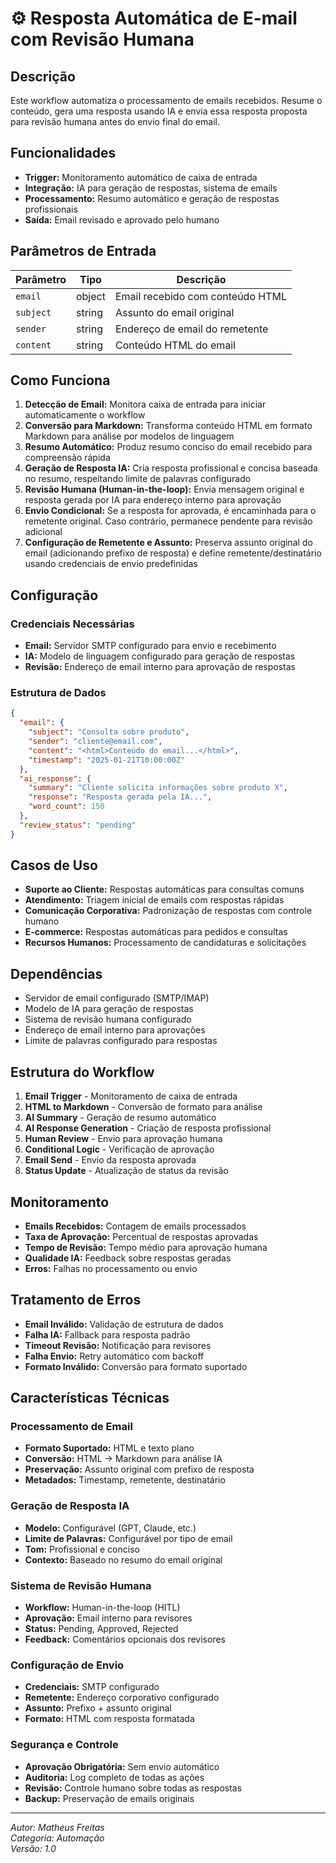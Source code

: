 # ⚙️ Resposta Automática de E-mail com Revisão Humana

## Descrição

Este workflow automatiza o processamento de emails recebidos. Resume o conteúdo, gera uma resposta usando IA e envia essa resposta proposta para revisão humana antes do envio final do email.

## Funcionalidades

- **Trigger:** Monitoramento automático de caixa de entrada
- **Integração:** IA para geração de respostas, sistema de emails
- **Processamento:** Resumo automático e geração de respostas profissionais
- **Saída:** Email revisado e aprovado pelo humano

## Parâmetros de Entrada

| Parâmetro | Tipo   | Descrição                        |
| --------- | ------ | -------------------------------- |
| `email`   | object | Email recebido com conteúdo HTML |
| `subject` | string | Assunto do email original        |
| `sender`  | string | Endereço de email do remetente   |
| `content` | string | Conteúdo HTML do email           |

## Como Funciona

1. **Detecção de Email:** Monitora caixa de entrada para iniciar automaticamente o workflow
2. **Conversão para Markdown:** Transforma conteúdo HTML em formato Markdown para análise por modelos de linguagem
3. **Resumo Automático:** Produz resumo conciso do email recebido para compreensão rápida
4. **Geração de Resposta IA:** Cria resposta profissional e concisa baseada no resumo, respeitando limite de palavras configurado
5. **Revisão Humana (Human-in-the-loop):** Envia mensagem original e resposta gerada por IA para endereço interno para aprovação
6. **Envio Condicional:** Se a resposta for aprovada, é encaminhada para o remetente original. Caso contrário, permanece pendente para revisão adicional
7. **Configuração de Remetente e Assunto:** Preserva assunto original do email (adicionando prefixo de resposta) e define remetente/destinatário usando credenciais de envio predefinidas

## Configuração

### Credenciais Necessárias

- **Email:** Servidor SMTP configurado para envio e recebimento
- **IA:** Modelo de linguagem configurado para geração de respostas
- **Revisão:** Endereço de email interno para aprovação de respostas

### Estrutura de Dados

```json
{
  "email": {
    "subject": "Consulta sobre produto",
    "sender": "cliente@email.com",
    "content": "<html>Conteúdo do email...</html>",
    "timestamp": "2025-01-21T10:00:00Z"
  },
  "ai_response": {
    "summary": "Cliente solicita informações sobre produto X",
    "response": "Resposta gerada pela IA...",
    "word_count": 150
  },
  "review_status": "pending"
}
```

## Casos de Uso

- **Suporte ao Cliente:** Respostas automáticas para consultas comuns
- **Atendimento:** Triagem inicial de emails com respostas rápidas
- **Comunicação Corporativa:** Padronização de respostas com controle humano
- **E-commerce:** Respostas automáticas para pedidos e consultas
- **Recursos Humanos:** Processamento de candidaturas e solicitações

## Dependências

- Servidor de email configurado (SMTP/IMAP)
- Modelo de IA para geração de respostas
- Sistema de revisão humana configurado
- Endereço de email interno para aprovações
- Limite de palavras configurado para respostas

## Estrutura do Workflow

1. **Email Trigger** - Monitoramento de caixa de entrada
2. **HTML to Markdown** - Conversão de formato para análise
3. **AI Summary** - Geração de resumo automático
4. **AI Response Generation** - Criação de resposta profissional
5. **Human Review** - Envio para aprovação humana
6. **Conditional Logic** - Verificação de aprovação
7. **Email Send** - Envio da resposta aprovada
8. **Status Update** - Atualização de status da revisão

## Monitoramento

- **Emails Recebidos:** Contagem de emails processados
- **Taxa de Aprovação:** Percentual de respostas aprovadas
- **Tempo de Revisão:** Tempo médio para aprovação humana
- **Qualidade IA:** Feedback sobre respostas geradas
- **Erros:** Falhas no processamento ou envio

## Tratamento de Erros

- **Email Inválido:** Validação de estrutura de dados
- **Falha IA:** Fallback para resposta padrão
- **Timeout Revisão:** Notificação para revisores
- **Falha Envio:** Retry automático com backoff
- **Formato Inválido:** Conversão para formato suportado

## Características Técnicas

### Processamento de Email

- **Formato Suportado:** HTML e texto plano
- **Conversão:** HTML → Markdown para análise IA
- **Preservação:** Assunto original com prefixo de resposta
- **Metadados:** Timestamp, remetente, destinatário

### Geração de Resposta IA

- **Modelo:** Configurável (GPT, Claude, etc.)
- **Limite de Palavras:** Configurável por tipo de email
- **Tom:** Profissional e conciso
- **Contexto:** Baseado no resumo do email original

### Sistema de Revisão Humana

- **Workflow:** Human-in-the-loop (HITL)
- **Aprovação:** Email interno para revisores
- **Status:** Pending, Approved, Rejected
- **Feedback:** Comentários opcionais dos revisores

### Configuração de Envio

- **Credenciais:** SMTP configurado
- **Remetente:** Endereço corporativo configurado
- **Assunto:** Prefixo + assunto original
- **Formato:** HTML com resposta formatada

### Segurança e Controle

- **Aprovação Obrigatória:** Sem envio automático
- **Auditoria:** Log completo de todas as ações
- **Revisão:** Controle humano sobre todas as respostas
- **Backup:** Preservação de emails originais

---

_Autor: Matheus Freitas_  
_Categoria: Automação_  
_Versão: 1.0_
